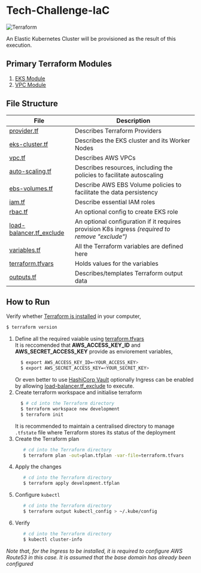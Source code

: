 # Tech-Challenge-IaC
![Terraform](https://www.terraform.io/assets/images/logo-hashicorp-3f10732f.svg)

An Elastic Kubernetes Cluster will be provisioned as the result of this execution.

## Primary Terraform Modules 
1. [EKS Module](https://github.com/terraform-aws-modules/terraform-aws-eks) 
2. [VPC Module](https://github.com/terraform-aws-modules/terraform-aws-vpc)
## File Structure
| File | Description |
| ------ | ------ |
| [provider.tf](https://github.com/krishanthisera/TechChallengeApp/blob/master/iac/provider.tf) | Describes Terraform Providers |
| [eks-cluster.tf](https://github.com/krishanthisera/TechChallengeApp/blob/master/iac/eks-cluster.tf) | Describes the EKS cluster and its Worker Nodes |
| [vpc.tf](https://github.com/krishanthisera/TechChallengeApp/blob/master/iac/vpc.tf) | Describes AWS VPCs |
| [auto-scaling.tf](https://github.com/krishanthisera/TechChallengeApp/blob/master/iac/auto-scaling.tf) | Describes resources, including the policies to facilitate autoscaling |
| [ebs-volumes.tf](https://github.com/krishanthisera/TechChallengeApp/blob/master/iac/ebs-volumes.tf) | Describe AWS EBS Volume policies to facilitate the data persistency |
| [iam.tf](https://github.com/krishanthisera/TechChallengeApp/blob/master/iac/iam.tf) | Describe essential IAM roles |
| [rbac.tf](https://github.com/krishanthisera/TechChallengeApp/blob/master/iac/rbac.tf) | An optional config to create EKS role  |
| [load-balancer.tf_exclude](https://github.com/krishanthisera/TechChallengeApp/blob/master/iac/load-balancer.tf_exclude)| An optional configuration if it requires provision K8s ingress _(required to remove "exclude")_|
| [variables.tf](https://github.com/krishanthisera/TechChallengeApp/blob/master/iac/variables.tf)| All the Terraform variables are defined here|
|[terraform.tfvars](https://github.com/krishanthisera/TechChallengeApp/blob/master/iac/terraform.tfvars)|Holds values for the variables|
|[outputs.tf](https://github.com/krishanthisera/TechChallengeApp/blob/master/iac/outputs.tf)|Describes/templates Terraform output data|

## How to Run
Verify whether [Terraform is installed](https://learn.hashicorp.com/tutorials/terraform/install-cli) in your computer,
```sh
$ terraform version
```
1. Define all the required vaiable using [terraform.tfvars](https://github.com/krishanthisera/TechChallengeApp/blob/master/iac/terraform.tfvars) <br> It is reccomended that  **AWS_ACCESS_KEY_ID** and **AWS_SECRET_ACCESS_KEY** provide as enviorement variables,
      ```sh
        $ export AWS_ACCESS_KEY_ID=<YOUR_ACCESS_KEY>
        $ export AWS_SECRET_ACCESS_KEY=<YOUR_SECRET_KEY>
      ```
      Or even better to use [HashiCorp Vault](https://www.hashicorp.com/resources/managing-vault-with-terraform)
      optionally Ingress can be enabled by allowing [load-balancer.tf_exclude](https://github.com/krishanthisera/TechChallengeApp/blob/master/iac/load-balancer.tf_exclude) to execute.
2. Create terraform workspace and initialise terraform
      ```sh
        $ # cd into the Terraform directory 
        $ terraform workspace new development
        $ terraform init 
      ```
      It is recommended to maintain a centralised directory to manage `.tfstate` file where Terraform stores its status of the deployment
3. Create the Terraform plan
     ```sh
        # cd into the Terraform directory 
        $ terraform plan -out=plan.tfplan -var-file=terraform.tfvars
      ```
4. Apply the changes 
     ```sh
        # cd into the Terraform directory 
        $ terraform apply development.tfplan
      ```
5. Configure `kubectl`
     ```sh
        # cd into the Terraform directory 
        $ terraform output kubectl_config > ~/.kube/config
      ```
6. Verify 
     ```sh
        # cd into the Terraform directory 
        $ kubectl cluster-info
      ```  
_Note that, for the Ingress to be installed, it is required to configure AWS Route53 in this case. It is assumed that the base domain has already been configured_
